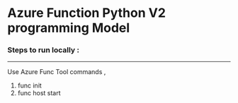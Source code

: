 <h1>Azure Function Python V2 programming Model</h1>

<h3><b>Steps to run locally :</b></h3>

-------------------------------------------

Use Azure Func Tool commands ,

<ol>
  <li>func init</li>
  <li>func host start</li>
</ol>

  
